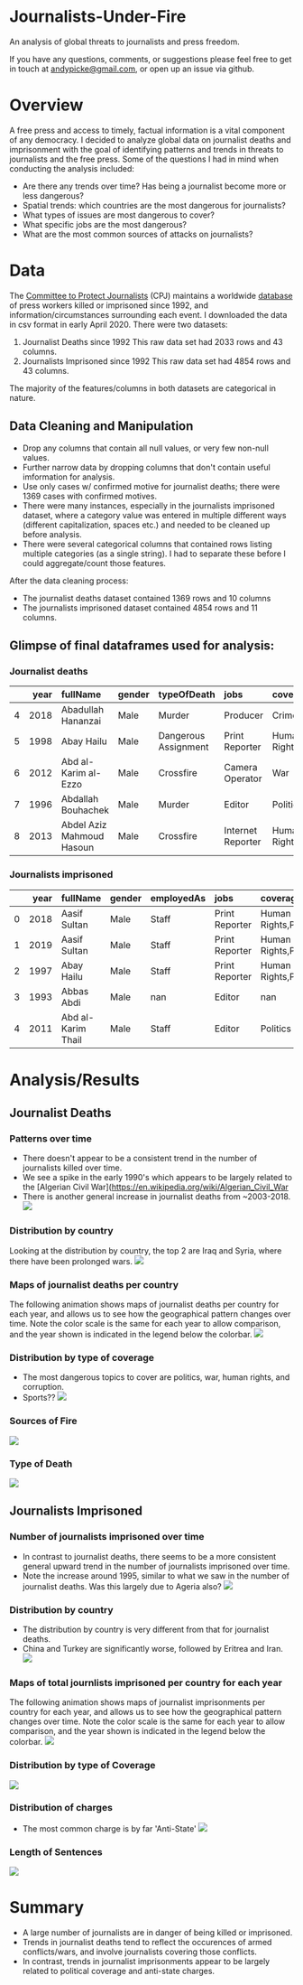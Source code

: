 # Journalists-Under-Fire
An analysis of global threats to journalists and press freedom.

If you have any questions, comments, or suggestions please feel free to get in touch at andypicke@gmail.com, or open up an issue via github.

# Overview

A free press and access to timely, factual information is a vital component of any democracy. I decided to analyze global data on journalist deaths and imprisonment with the goal of identifying patterns and trends in threats to journalists and the free press. Some of the questions I had in mind when conducting the analysis included:
- Are there any trends over time? Has being a journalist become more or less dangerous?
- Spatial trends: which countries are the most dangerous for journalists?
- What types of issues are most dangerous to cover?
- What specific jobs are the most dangerous?
- What are the most common sources of attacks on journalists?


# Data 

The [Committee to Protect Journalists](https://cpj.org/) (CPJ) maintains a worldwide [database](https://cpj.org/data/) of press workers killed or imprisoned since 1992, and information/circumstances surrounding each event. I downloaded the data in csv format in early April 2020. There were two datasets:

1) Journalist Deaths since 1992
This raw data set had 2033 rows and 43 columns.
2) Journalists Imprisoned since 1992
This raw data set had 4854 rows and 43 columns. 

The majority of the features/columns in both datasets are categorical in nature. 


## Data Cleaning and Manipulation

- Drop any columns that contain all null values, or very few non-null values.
- Further narrow data by dropping columns that don't contain useful imformation for analysis.
- Use only cases w/ confirmed motive for journalist deaths; there were 1369 cases with confirmed motives.
- There were many instances, especially in the journalists imprisoned dataset, where a category value was entered in multiple different ways (different capitalization, spaces etc.) and needed to be cleaned up before analysis.
- There were several categorical columns that contained rows listing multiple categories (as a single string). I had to separate these before I could aggregate/count those features. 

After the data cleaning process:
- The journalist deaths dataset contained 1369 rows and 10 columns
- The journalists imprisoned dataset contained 4854 rows and 11 columns.


## Glimpse of final dataframes used for analysis:

### Journalist deaths 
|    |   year | fullName                  | gender   | typeOfDeath          | jobs              | coverage                  | mediums        | country     | localOrForeign   | sourcesOfFire        |
|---:|-------:|:--------------------------|:---------|:---------------------|:------------------|:--------------------------|:---------------|:------------|:-----------------|:---------------------|
|  4 |   2018 | Abadullah Hananzai        | Male     | Murder               | Producer          | Crime,Politics,War        | Radio,Internet | Afghanistan | Local            | Political Group      |
|  5 |   1998 | Abay Hailu                | Male     | Dangerous Assignment | Print Reporter    | Human Rights,Politics     | Print          | Ethiopia    | Local            | Government Officials |
|  6 |   2012 | Abd al-Karim al-Ezzo      | Male     | Crossfire            | Camera Operator   | War                       | Internet       | Syria       | Local            | Military Officials   |
|  7 |   1996 | Abdallah Bouhachek        | Male     | Murder               | Editor            | Politics                  | Print          | Algeria     | Local            | nan                  |
|  8 |   2013 | Abdel Aziz Mahmoud Hasoun | Male     | Crossfire            | Internet Reporter | Human Rights,Politics,War | Internet       | Syria       | Local            | Military Officials   |

### Journalists imprisoned 
|    |   year | fullName           | gender   | employedAs   | jobs           | coverage                  | mediums   | country   | localOrForeign   | charges    | lengthOfSentence
|---:|-------:|:-------------------|:---------|:-------------|:---------------|:--------------------------|:----------|:----------|:-----------------|:-----------|:-------------------|
|  0 |   2018 | Aasif Sultan       | Male     | Staff        | Print Reporter | Human Rights,Politics,War | Print     | India     | Local            | Anti-State | Sentence pending   |
|  1 |   2019 | Aasif Sultan       | Male     | Staff        | Print Reporter | Human Rights,Politics,War | Print     | India     | Local            | Anti-State | Sentence pending   |
|  2 |   1997 | Abay Hailu         | Male     | Staff        | Print Reporter | Human Rights,Politics     | Print     | Ethiopia  | Local            | nan        | 0-5 Years          |
|  3 |   1993 | Abbas Abdi         | Male     | nan          | Editor         | nan                       | Print     | Iran      | Local            | nan        | 0-5 Years          |
|  4 |   2011 | Abd al-Karim Thail | Male     | Staff        | Editor         | Politics                  | Internet  | Yemen     | Local            | No Charge  | Not Sentenced      |



# Analysis/Results

## Journalist Deaths 

### Patterns over time
- There doesn't appear to be a consistent trend in the number of journalists killed over time. 
- We see a spike in the early 1990's which appears to be largely related to the [Algerian Civil War](https://en.wikipedia.org/wiki/Algerian_Civil_War
- There is another general increase in journalist deaths from ~2003-2018.
![](images/TotalDeathsVsYear.png)

### Distribution by country
Looking at the distribution by country, the top 2 are Iraq and Syria, where there have been prolonged wars. 
![](images/TotalDeathsByCountry.png)

### Maps of journalist deaths per country
The following animation shows maps of journalist deaths per country for each year, and allows us to see how the geographical pattern changes over time. Note the color scale is the same for each year to allow comparison, and the year shown is indicated in the legend below the colorbar. 
![](images/DeathByCountry.gif)


### Distribution by type of coverage
- The most dangerous topics to cover are politics, war, human rights, and corruption.
- Sports??
![](images/TotalDeathsByCoverage.png)

### Sources of Fire
![](images/TotalDeathsBysourcesOfFire.png)

### Type of Death
![](images/TotalDeathsByTypeOfDeath.png)



## Journalists Imprisoned


### Number of journalists imprisoned over time
- In contrast to journalist deaths, there seems to be a more consistent general upward trend in the number of journalists imprisoned over time. 
- Note the increase around 1995, similar to what we saw in the number of journalist deaths. Was this largely due to Ageria also?
![](images/N_ImprisonedByYear.png)


### Distribution by country
- The distribution by country is very different from that for journalist deaths. 
- China and Turkey are significantly worse, followed by Eritrea and Iran.
![](images/N_ImprisonedBycountry.png)


### Maps of total journlists imprisoned per country for each year
The following animation shows maps of journalist imprisonments per country for each year, and allows us to see how the geographical pattern changes over time. Note the color scale is the same for each year to allow comparison, and the year shown is indicated in the legend below the colorbar.
![](images/ImprisonedByCountry.gif)


### Distribution by type of Coverage
![](images/N_ImprisonedBycoverage.png)

### Distribution of charges
- The most common charge is by far 'Anti-State'
![](images/N_ImprisonedBycharges.png)

### Length of Sentences
![](images/N_ImprisonedBylengthOfSentence.png)


# Summary
- A large number of journalists are in danger of being killed or imprisoned.
- Trends in journalist deaths tend to reflect the occurences of armed conflicts/wars, and involve journalists covering those conflicts.
- In contrast, trends in journalist imprisonments appear to be largely related to political coverage and anti-state charges.






